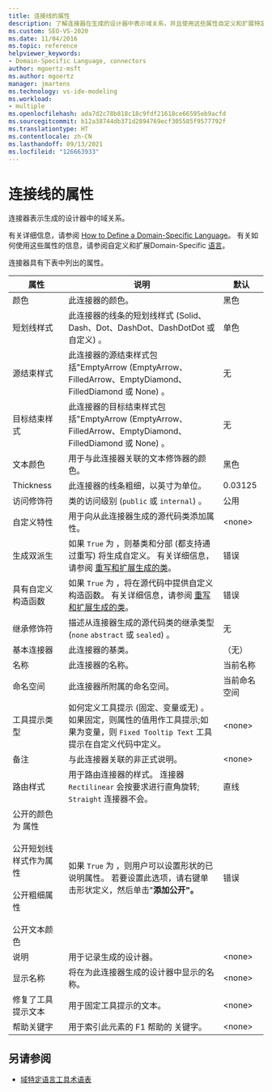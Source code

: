 ```yaml
---
title: 连接线的属性
description: 了解连接器在生成的设计器中表示域关系，并且使用这些属性自定义和扩展特定于域的语言。
ms.custom: SEO-VS-2020
ms.date: 11/04/2016
ms.topic: reference
helpviewer_keywords:
- Domain-Specific Language, connectors
author: mgoertz-msft
ms.author: mgoertz
manager: jmartens
ms.technology: vs-ide-modeling
ms.workload:
- multiple
ms.openlocfilehash: ada7d2c78b818c18c9fdf21618ce66595eb9acfd
ms.sourcegitcommit: b12a38744db371d2894769ecf305585f9577792f
ms.translationtype: HT
ms.contentlocale: zh-CN
ms.lasthandoff: 09/13/2021
ms.locfileid: "126663933"
---
```

# <a name="properties-of-connectors"></a>连接线的属性
连接器表示生成的设计器中的域关系。

 有关详细信息，请参阅 [How to Define a Domain-Specific Language](../modeling/how-to-define-a-domain-specific-language.md)。 有关如何使用这些属性的信息，请参阅自定义和扩展Domain-Specific [语言](../modeling/customizing-and-extending-a-domain-specific-language.md)。

 连接器具有下表中列出的属性。

|属性|说明|默认|
|-|-|-|
|颜色|此连接器的颜色。|黑色|
|短划线样式|此连接器的线条的短划线样式 (Solid、Dash、Dot、DashDot、DashDotDot 或自定义) 。|单色|
|源结束样式|此连接器的源结束样式包括"EmptyArrow (EmptyArrow、FilledArrow、EmptyDiamond、FilledDiamond 或 None) 。|无|
|目标结束样式|此连接器的目标结束样式包括"EmptyArrow (EmptyArrow、FilledArrow、EmptyDiamond、FilledDiamond 或 None) 。|无|
|文本颜色|用于与此连接器关联的文本修饰器的颜色。|黑色|
|Thickness|此连接器的线条粗细，以英寸为单位。|0.03125|
|访问修饰符|类的访问级别 (`public` 或 `internal`) 。|公用|
|自定义特性|用于向从此连接器生成的源代码类添加属性。|\<none>|
|生成双派生|如果 `True` 为 ，则基类和分部 (都支持通过重写) 将生成自定义。 有关详细信息，请参阅 [重写和扩展生成的类](../modeling/overriding-and-extending-the-generated-classes.md)。|错误|
|具有自定义构造函数|如果 `True` 为 ，将在源代码中提供自定义构造函数。 有关详细信息，请参阅 [重写和扩展生成的类](../modeling/overriding-and-extending-the-generated-classes.md)。|错误|
|继承修饰符|描述从连接器生成的源代码类的继承类型 (`none` `abstract` 或 `sealed`) 。|无|
|基本连接器|此连接器的基类。|（无）|
|名称|此连接器的名称。|当前名称|
|命名空间|此连接器所附属的命名空间。|当前命名空间|
|工具提示类型|如何定义工具提示 (固定、变量或无) 。 如果固定，则属性的值用作工具提示;如果为变量，则 `Fixed Tooltip Text` 工具提示在自定义代码中定义。|\<none>|
|备注|与此连接器关联的非正式说明。|\<none>|
|路由样式|用于路由连接器的样式。 连接器 `Rectilinear` 会按要求进行直角旋转; `Straight` 连接器不会。|直线|
|公开的颜色为 属性<br /><br /> 公开短划线样式作为属性<br /><br /> 公开粗细属性<br /><br /> 公开文本颜色|如果 `True` 为 ，则用户可以设置形状的已说明属性。 若要设置此选项，请右键单击形状定义，然后单击"**添加公开"。**|错误|
|说明|用于记录生成的设计器。|\<none>|
|显示名称|将在为此连接器生成的设计器中显示的名称。|\<none>|
|修复了工具提示文本|用于固定工具提示的文本。|\<none>|
|帮助关键字|用于索引此元素的 F1 帮助的 关键字。|\<none>|

## <a name="see-also"></a>另请参阅

- [域特定语言工具术语表](/previous-versions/bb126564(v=vs.100))